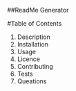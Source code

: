 ##ReadMe Generator

 #Table of Contents
1. Description
2. Installation
3. Usage
4. Licence
5. Contributing
6. Tests
7. Queations
